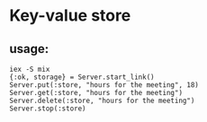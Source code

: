 # Key-value store

## usage:

```shell
iex -S mix
{:ok, storage} = Server.start_link()
Server.put(:store, "hours for the meeting", 18)
Server.get(:store, "hours for the meeting")
Server.delete(:store, "hours for the meeting")
Server.stop(:store)

```
